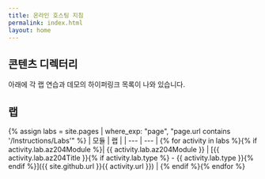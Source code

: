 ```yaml
---
title: 온라인 호스팅 지침
permalink: index.html
layout: home
---
```


## 콘텐츠 디렉터리

아래에 각 랩 연습과 데모의 하이퍼링크 목록이 나와 있습니다.

## 랩

{% assign labs = site.pages | where_exp: "page", "page.url contains '/Instructions/Labs'" %}
| 모듈 | 랩 |
| --- | --- |
{% for activity in labs  %}{% if activity.lab.az204Module %}| {{ activity.lab.az204Module }} | [{{ activity.lab.az204Title }}{% if activity.lab.type %} - {{ activity.lab.type }}{% endif %}]({{ site.github.url }}{{ activity.url }}) |
{% endif %}{% endfor %}
